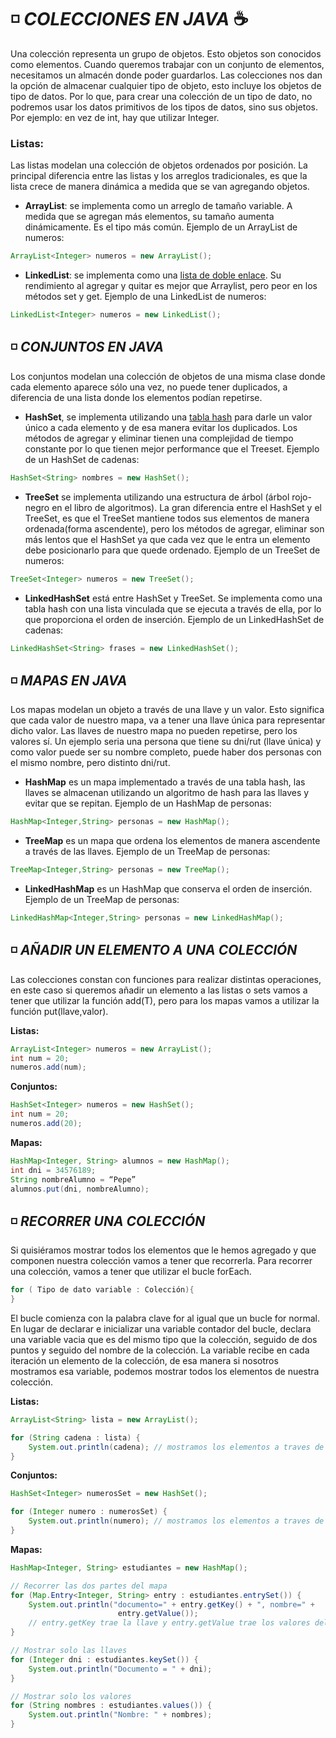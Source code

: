 #  :white_medium_small_square: *COLECCIONES EN JAVA* ☕

Una colección representa un grupo de objetos. Esto objetos son conocidos como
elementos. Cuando queremos trabajar con un conjunto de elementos, necesitamos un
almacén donde poder guardarlos. Las colecciones nos dan la opción de almacenar
cualquier tipo de objeto, esto incluye los objetos de tipo de datos. Por lo que, para crear una
colección de un tipo de dato, no podremos usar los datos primitivos de los tipos de datos,
sino sus objetos. Por ejemplo: en vez de int, hay que utilizar Integer.

### Listas:
Las listas modelan una colección de objetos ordenados por posición. La principal diferencia
entre las listas y los arreglos tradicionales, es que la lista crece de manera dinámica a medida
que se van agregando objetos.

* **ArrayList**: se implementa como un arreglo de tamaño variable. A medida que se agregan
más elementos, su tamaño aumenta dinámicamente. Es el tipo más común.
Ejemplo de un ArrayList de numeros:

```java
ArrayList<Integer> numeros = new ArrayList();
```

* **LinkedList**: se implementa como una [lista de doble enlace](https://www.deltapci.com/java-listas-doblemente-enlazadas/). Su rendimiento al agregar y
quitar es mejor que Arraylist, pero peor en los métodos set y get.
Ejemplo de una LinkedList de numeros:

```java
LinkedList<Integer> numeros = new LinkedList();
```

## :white_medium_small_square: *CONJUNTOS EN JAVA* 

Los conjuntos modelan una colección de objetos de una misma clase donde cada elemento
aparece sólo una vez, no puede tener duplicados, a diferencia de una lista donde los
elementos podían repetirse.

* **HashSet**, se implementa utilizando una [tabla hash](https://latam.kaspersky.com/blog/que-es-un-hash-y-como-funciona/2806/#:~:text=10%20Abr%202014-,Una%20funci%EF%BF%B3n%20criptogr%EF%BF%A1fica%20hash-%20usualmente%20conocida%20como%20) para darle un valor único a cada
elemento y de esa manera evitar los duplicados. Los métodos de agregar y eliminar
tienen una complejidad de tiempo constante por lo que tienen mejor performance que
el Treeset.
Ejemplo de un HashSet de cadenas:

```java
HashSet<String> nombres = new HashSet();
```

* **TreeSet** se implementa utilizando una estructura de árbol (árbol rojo-negro en el libro de
algoritmos). La gran diferencia entre el HashSet y el TreeSet, es que el TreeSet mantiene
todos sus elementos de manera ordenada(forma ascendente), pero los métodos de
agregar, eliminar son más lentos que el HashSet ya que cada vez que le entra un
elemento debe posicionarlo para que quede ordenado.
Ejemplo de un TreeSet de numeros:

```java
TreeSet<Integer> numeros = new TreeSet();
```

* **LinkedHashSet** está entre HashSet y TreeSet. Se implementa como una tabla hash con
una lista vinculada que se ejecuta a través de ella, por lo que proporciona el orden de
inserción.
Ejemplo de un LinkedHashSet de cadenas:

```java
LinkedHashSet<String> frases = new LinkedHashSet();
```

##  :white_medium_small_square: *MAPAS EN JAVA*

Los mapas modelan un objeto a través de una llave y un valor. Esto significa que cada valor
de nuestro mapa, va a tener una llave única para representar dicho valor. Las llaves de
nuestro mapa no pueden repetirse, pero los valores sí. Un ejemplo seria una persona que
tiene su dni/rut (llave única) y como valor puede ser su nombre completo, puede haber dos
personas con el mismo nombre, pero distinto dni/rut.

* **HashMap** es un mapa implementado a través de una tabla hash, las llaves se almacenan
utilizando un algoritmo de hash para las llaves y evitar que se repitan.
Ejemplo de un HashMap de personas:

```java
HashMap<Integer,String> personas = new HashMap();
```

* **TreeMap** es un mapa que ordena los elementos de manera ascendente a través de las
llaves.
Ejemplo de un TreeMap de personas:

```java
TreeMap<Integer,String> personas = new TreeMap();
```

* **LinkedHashMap** es un HashMap que conserva el orden de inserción.
Ejemplo de un TreeMap de personas:

```java
LinkedHashMap<Integer,String> personas = new LinkedHashMap();
```

##  :white_medium_small_square: *AÑADIR UN ELEMENTO A UNA COLECCIÓN*

Las colecciones constan con funciones para realizar distintas operaciones, en este caso si
queremos añadir un elemento a las listas o sets vamos a tener que utilizar la función add(T),
pero para los mapas vamos a utilizar la función put(llave,valor).

**Listas:**
```java
ArrayList<Integer> numeros = new ArrayList();
int num = 20;
numeros.add(num);
```

**Conjuntos:**
```java
HashSet<Integer> numeros = new HashSet();
int num = 20;
numeros.add(20);
```

**Mapas:**
```java
HashMap<Integer, String> alumnos = new HashMap();
int dni = 34576189;
String nombreAlumno = “Pepe”
alumnos.put(dni, nombreAlumno);
```

##  :white_medium_small_square: *RECORRER UNA COLECCIÓN*
Si quisiéramos mostrar todos los elementos que le hemos agregado y que componen
nuestra colección vamos a tener que recorrerla.
Para recorrer una colección, vamos a tener que utilizar el bucle forEach. 
```java
for ( Tipo de dato variable : Colección){
}
```
El bucle comienza con la palabra clave for al igual que un bucle for normal. En lugar de declarar e inicializar
una variable contador del bucle, declara una variable vacia que es del mismo tipo que la
colección, seguido de dos puntos y seguido del nombre de la colección. La variable recibe
en cada iteración un elemento de la colección, de esa manera si nosotros mostramos esa
variable, podemos mostrar todos los elementos de nuestra colección.

**Listas:**
```java
ArrayList<String> lista = new ArrayList();

for (String cadena : lista) {
    System.out.println(cadena); // mostramos los elementos a traves de la variable
}
```

**Conjuntos:**
```java
HashSet<Integer> numerosSet = new HashSet();

for (Integer numero : numerosSet) {
    System.out.println(numero); // mostramos los elementos a traves de la variable
}
```

**Mapas:**
```java
HashMap<Integer, String> estudiantes = new HashMap();

// Recorrer las dos partes del mapa
for (Map.Entry<Integer, String> entry : estudiantes.entrySet()) {
    System.out.println("documento=" + entry.getKey() + ", nombre=" +
                        entry.getValue());
    // entry.getKey trae la llave y entry.getValue trae los valores del mapa
}

// Mostrar solo las llaves
for (Integer dni : estudiantes.keySet()) {
    System.out.println("Documento = " + dni);
}

// Mostrar solo los valores
for (String nombres : estudiantes.values()) {
    System.out.println("Nombre: " + nombres);
}
```
